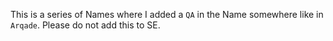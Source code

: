 This is a series of Names where I added a `QA` in the Name somewhere like in `Arqade`. Please do not add this to SE.